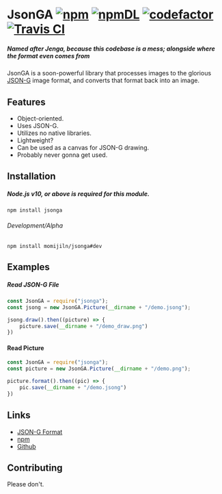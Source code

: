 # JsonGA [![npm](https://img.shields.io/npm/v/jsonga.svg)](https://www.npmjs.com/package/jsonga) [![npmDL](https://img.shields.io/npm/dt/jsonga.svg?maxAge=3600)](https://www.npmjs.com/package/jsonga) [![codefactor](https://www.codefactor.io/Content/badges/A.svg)](https://www.codefactor.io/repository/github/momijiln/jsonga) [![Travis CI](https://travis-ci.org/momijiln/jsonga.svg?branch=master)](https://travis-ci.org/momijiln/jsonga)
##### Named after Jenga, because this codebase is a mess; alongside where the format even comes from

JsonGA is a soon-powerful library that processes images to the glorious [JSON-G](https://github.com/Roadcrosser/JSON-G) image format, and converts that format back into an image.

## Features
- Object-oriented.
- Uses JSON-G.
- Utilizes no native libraries.
- Lightweight?
- Can be used as a canvas for JSON-G drawing.
- Probably never gonna get used.

## Installation

##### Node.js v10, or above is required for this module.
`npm install jsonga`
###### Development/Alpha
`npm install momijiln/jsonga#dev`

## Examples

##### Read JSON-G File
```js
const JsonGA = require("jsonga");
const jsong = new JsonGA.Picture(__dirname + "/demo.jsong");

jsong.draw().then((picture) => {
    picture.save(__dirname + "/demo_draw.png")
})
```

#### Read Picture
```js
const JsonGA = require("jsonga");
const picture = new JsonGA.Picture(__dirname + "/demo.png");

picture.format().then((pic) => {
    pic.save(__dirname + "/demo.jsong")
})
```

## Links
- [JSON-G Format](https://github.com/Roadcrosser/JSON-G)
- [npm](https://www.npmjs.com/package/jsonga)
- [Github](https://github.com/momijiln/jsonga)

## Contributing
Please don't.
